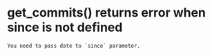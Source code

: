 # get_commits() returns error when since is not defined

    You need to pass date to `since` parameter.

